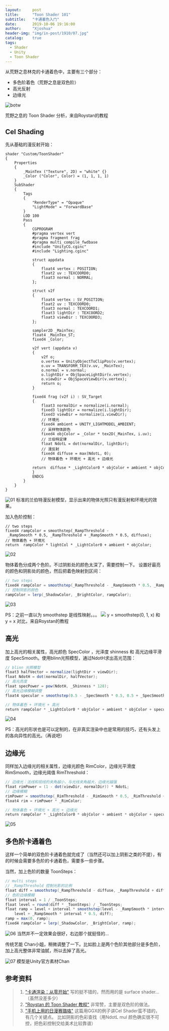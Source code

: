 ```yaml
---
layout:     post
title:      "Toon Shader 101"
subtitle:   "卡通着色入门"
date:       2019-10-06 19:16:00
author:     "Xjoshua"
header-img: "img/in-post/1910/07.jpg"
catalog: 	true
tags:
  - Shader
  - Unity
  - Toon Shader
---
```


从荒野之息林克的卡通着色中，主要有三个部分：
- 多色阶着色（荒野之息是双色阶）
- 高光反射
- 边缘光

![botw](https://raw.githubusercontent.com/XJoshua/XJoshua.github.io/master/img/in-post/1910/toon-shader-botw.png)

荒野之息的 Toon Shader 分析，来自Roystan的教程

## Cel Shading
先从基础的漫反射开始：

``` Csharp
shader "Custom/ToonShader"
{
    Properties
    {
        _MainTex ("Texture", 2D) = "white" {}
        _Color ("Color", Color) = (1, 1, 1, 1)
    }
    SubShader
    {
        Tags 
        { 
            "RenderType" = "Opaque" 
            "LightMode" = "ForwardBase"
        }
        LOD 100
        Pass
        {
            CGPROGRAM
            #pragma vertex vert
            #pragma fragment frag
            #pragma multi_compile_fwdbase
            #include "UnityCG.cginc"
            #include "Lighting.cginc"

            struct appdata
            {
                float4 vertex : POSITION;
                float2 uv : TEXCOORD0;
                float3 normal : NORMAL;
            };

            struct v2f
            {
                float4 vertex : SV_POSITION;
                float2 uv : TEXCOORD0;
                float3 normal : TEXCOORD1;
                float3 lightDir : TEXCOORD2;
                float3 viewDir : TEXCOORD3;
            };

            sampler2D _MainTex;
            float4 _MainTex_ST;
            fixed4 _Color;

            v2f vert (appdata v)
            {
                v2f o;
                o.vertex = UnityObjectToClipPos(v.vertex);
                o.uv = TRANSFORM_TEX(v.uv, _MainTex);
                o.normal = v.normal;
                o.lightDir = ObjSpaceLightDir(v.vertex);
                o.viewDir = ObjSpaceViewDir(v.vertex);
                return o;
            }

            fixed4 frag (v2f i) : SV_Target
            {
                float3 normalDir = normalize(i.normal);
                fixed3 lightDir = normalize(i.lightDir); 
                fixed3 viewDir = normalize(i.viewDir); 
                // 环境光
                fixed4 ambient = UNITY_LIGHTMODEL_AMBIENT;
                // 采样物体颜色
                fixed4 objColor = _Color * tex2D(_MainTex, i.uv);
                // 兰伯特定律
                float NdotL = dot(normalDir, lightDir);
                // 漫反射
                fixed4 diffuse = max(NdotL, 0);
                // 物体着色 + 环境光 + 高光 + 边缘光
                return  diffuse * _LightColor0 * objColor + ambient * objColor;
            }
            ENDCG
        }
    } 
}
```

![01](https://raw.githubusercontent.com/XJoshua/XJoshua.github.io/master/img/in-post/1910/01.jpg)
标准的兰伯特漫反射模型，显示出来的物体光照只有漫反射和环境光的效果。

加入色阶控制：
``` Csharp
// two steps
fixed4 rampColor = smoothstep(_RampThreshold - _RampSmooth * 0.5, _RampThreshold + _RampSmooth * 0.5, diffuse);
// 物体着色 + 环境光
return  rampColor * lightCol * _LightColor0 + ambient * objColor;
```

![02](https://raw.githubusercontent.com/XJoshua/XJoshua.github.io/master/img/in-post/1910/02.jpg)

物体着色分成两个色阶。不过阴影处的颜色太深了，需要控制一下。
设置好最亮的颜色和阴影处的颜色，然后把着色映射到区间：

```csharp
// two steps
fixed4 rampColor = smoothstep(_RampThreshold - _RampSmooth * 0.5, _RampThreshold + _RampSmooth * 0.5, diffuse);
// 控制阴影的颜色
rampColor = lerp(_ShadowColor, _BrightColor, rampColor);
```
![03](https://raw.githubusercontent.com/XJoshua/XJoshua.github.io/master/img/in-post/1910/03.jpg)

PS：之前一直以为 smoothstep 是线性映射。。。
![](https://raw.githubusercontent.com/XJoshua/XJoshua.github.io/master/img/in-post/1910/smoothstep-lerp-comparison.png)
y = smoothstep(0, 1, x) 和 y = x 对比，来自Roystan的教程

## 高光
加上高光的相关属性，高光颜色 SpecColor ，光泽度 shinness 和 高光边缘平滑度 SpecSmooth。使用blinn光照模型，通过NdotH求出高光范围：

```csharp
// blinn 光照模型
float3 halfVector = normalize(lightDir + viewDir);
float NdotH = dot(normalDir, halfVector);
// 高光亮度
float specPower = pow(NdotH, _Shinness * 128);
// 高光边缘模糊调整
float4 specular = smoothstep(0.5 - _SpecSmooth * 0.5, 0.5 + _SpecSmooth * 0.5, specPower);

// 物体着色 + 环境光 + 高光
return rampColor * _LightColor0 * objColor + ambient * objColor + specular * _SpecColor * _LightColor0 * objColor;
```

![04](https://raw.githubusercontent.com/XJoshua/XJoshua.github.io/master/img/in-post/1910/04.jpg)

PS：高光的形状也是可以定制的，在非真实渲染中也是常用的技巧，还有头发上的各向异性的高光。（再说吧）

## 边缘光
同样加入边缘光的相关属性，边缘光颜色 RimColor，边缘光平滑度 RimSmooth，边缘光阈值 RimThreshold：

```csharp
// 边缘光：法线和视线的夹角越小，与光线夹角越大，边缘光越强
float rimPower = (1 - dot(viewDir, normalDir)) * NdotL;
// 边缘模糊
rimPower = smoothstep(_RimThreshold - _RimSmooth * 0.5, _RimThreshold + _RimSmooth * 0.5, rimPower);
float4 rim = rimPower * _RimColor;

// 物体着色 + 环境光 + 高光 + 边缘光
return rampColor * _LightColor0 * objColor + ambient * objColor + specular * _SpecColor * _LightColor0 * objColor + rim * objColor;
```

![05](https://raw.githubusercontent.com/XJoshua/XJoshua.github.io/master/img/in-post/1910/05.jpg)

## 多色阶卡通着色
这样一个简单的双色阶卡通着色就完成了（当然还可以加上阴影之类的不提），有的时候会需要多色阶的卡通着色，需要多一些步骤。

当然，加上色阶的数量 ToonSteps：
```csharp
// multi steps
// _RampThreshold 控制光影的比例
float diff = smoothstep(_RampThreshold - diffuse, _RampThreshold + diffuse, diffuse);
// 色阶边缘模糊
float interval = 1 / _ToonSteps;
float level = round(diff * _ToonSteps) / _ToonSteps;
float ramp = level + interval * smoothstep(level - _RampSmooth * interval * 0.5, 
    level + _RampSmooth * interval * 0.5, diff);
ramp = max(0, ramp);
fixed4 rampColor = lerp(_ShadowColor, _BrightColor, ramp);
```

![06](https://raw.githubusercontent.com/XJoshua/XJoshua.github.io/master/img/in-post/1910/06.jpg)
当然并不一定效果会很好，右边那个就挺怪的…

传统艺能 Chan小姐，稍微调整了一下。比如脸上是两个色阶其他部分是多色阶，加上高光整体非常油腻，所以去掉了高光。

![07](https://raw.githubusercontent.com/XJoshua/XJoshua.github.io/master/img/in-post/1910/07.jpg)
模型是Unity官方素材Chan

## 参考资料
> 1. ["卡通渲染：从零开始"](http://sorumi.xyz/posts/unity-toon-shader/)
> 写的挺不错的，然而用的是 surface shader…（虽然没差多少）
> 2. ["Roystan 的 Toon Shader 教程"](https://roystan.net/articles/toon-shader.html)
> 非常赞，主要是双色阶的做法。
> 3. ["手机上用的日漫赛璐珞"](https://zhuanlan.zhihu.com/p/28157208)
> 这篇用GGX的例子讲Cel Shader蛮不错的，有几个关键点。
> 比如阴影的色彩查找（用NdotL mul 颜色确实很不可控，把色彩控制交给美术比较靠谱）



